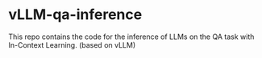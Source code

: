 # vLLM-qa-inference
This repo contains the code for the inference of LLMs on the QA task with In-Context Learning. (based on vLLM)
